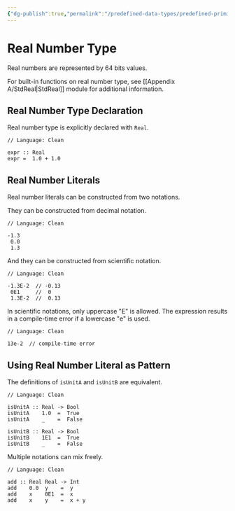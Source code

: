 ```yaml
---
{"dg-publish":true,"permalink":"/predefined-data-types/predefined-primitive-data-types/real-number-type/","created":"2023-07-03T09:26:06.677+02:00","updated":"2023-07-10T08:55:15.293+02:00"}
---
```



# Real Number Type

Real numbers are represented by 64 bits values.

For built-in functions on real number type, see [[Appendix A/StdReal\|StdReal]] module for additional information.

## Real Number Type Declaration

Real number type is explicitly declared with `Real`.

```Clean
// Language: Clean

expr :: Real
expr =  1.0 + 1.0
```

## Real Number Literals

Real number literals can be constructed from two notations.

They can be constructed from decimal notation.

```Clean
// Language: Clean

-1.3
 0.0
 1.3
```

And they can be constructed from scientific notation.

```Clean
// Language: Clean

-1.3E-2  // -0.13
 0E1     //  0
 1.3E-2  //  0.13
```

In scientific notations, only uppercase "E" is allowed.
The expression results in a compile-time error if a lowercase "e" is used.

```Clean
// Language: Clean

13e-2  // compile-time error
```

## Using Real Number Literal as Pattern

The definitions of `isUnitA` and `isUnitB` are equivalent.

```Clean
// Language: Clean

isUnitA :: Real -> Bool
isUnitA    1.0  =  True
isUnitA    _    =  False

isUnitB :: Real -> Bool
isUnitB    1E1  =  True
isUnitB    _    =  False
```

Multiple notations can mix freely.

```Clean
// Language: Clean

add :: Real Real -> Int
add    0.0  y    =  y
add    x    0E1  =  x
add    x    y    =  x + y
```